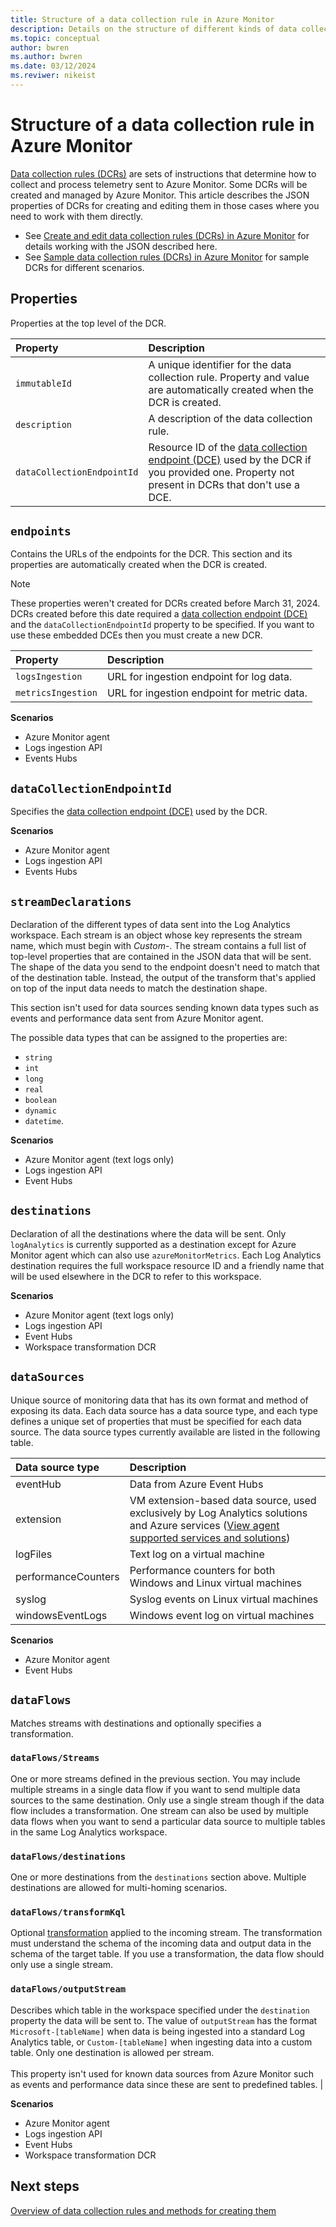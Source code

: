 ```yaml
---
title: Structure of a data collection rule in Azure Monitor
description: Details on the structure of different kinds of data collection rule in Azure Monitor.
ms.topic: conceptual
author: bwren
ms.author: bwren
ms.date: 03/12/2024
ms.reviwer: nikeist
---
```


# Structure of a data collection rule in Azure Monitor
[Data collection rules (DCRs)](data-collection-rule-overview.md) are sets of instructions that determine how to collect and process telemetry sent to Azure Monitor. Some DCRs will be created and managed by Azure Monitor. This article describes the JSON properties of DCRs for creating and editing them in those cases where you need to work with them directly. 

- See [Create and edit data collection rules (DCRs) in Azure Monitor](data-collection-rule-create-edit.md) for details working with the JSON described here.
- See [Sample data collection rules (DCRs) in Azure Monitor](../essentials/data-collection-rule-samples.md) for sample DCRs for different scenarios.

## Properties
Properties at the top level of the DCR.

| Property | Description |
|:---|:---|
| `immutableId` | A unique identifier for the data collection rule. Property and value are automatically created when the DCR is created. |
| `description` | A description of the data collection rule. |
| `dataCollectionEndpointId` | Resource ID of the [data collection endpoint (DCE)](data-collection-endpoint-overview.md) used by the DCR if you provided one. Property not present in DCRs that don't use a DCE. |


## `endpoints`
Contains the URLs of the endpoints for the DCR. This section and its properties are automatically created when the DCR is created.

> [!NOTE]
> These properties weren't created for DCRs created before March 31, 2024. DCRs created before this date required a [data collection endpoint (DCE)](data-collection-endpoint-overview.md) and the `dataCollectionEndpointId` property to be specified. If you want to use these embedded DCEs then you must create a new DCR. 

| Property | Description |
|:---|:---|
| `logsIngestion` | URL for ingestion endpoint for log data. |
| `metricsIngestion` | URL for ingestion endpoint for metric data.  |

**Scenarios**
- Azure Monitor agent
- Logs ingestion API
- Events Hubs

## `dataCollectionEndpointId` 
Specifies the [data collection endpoint (DCE)](data-collection-endpoint-overview.md) used by the DCR.

**Scenarios**
- Azure Monitor agent
- Logs ingestion API
- Events Hubs
 

## `streamDeclarations`
Declaration of the different types of data sent into the Log Analytics workspace. Each stream is an object whose key represents the stream name, which must begin with *Custom-*. The stream contains a full list of top-level properties that are contained in the JSON data that will be sent. The shape of the data you send to the endpoint doesn't need to match that of the destination table. Instead, the output of the transform that's applied on top of the input data needs to match the destination shape.

This section isn't used for data sources sending known data types such as events and performance data sent from Azure Monitor agent.

The possible data types that can be assigned to the properties are:

- `string`
- `int`
- `long`
- `real`
- `boolean`
- `dynamic`
- `datetime`.

**Scenarios**
- Azure Monitor agent (text logs only)
- Logs ingestion API 
- Event Hubs

## `destinations`
Declaration of all the destinations where the data will be sent. Only `logAnalytics` is currently supported as a destination except for Azure Monitor agent which can also use `azureMonitorMetrics`. Each Log Analytics destination requires the full workspace resource ID and a friendly name that will be used elsewhere in the DCR to refer to this workspace.

**Scenarios**
- Azure Monitor agent (text logs only)
- Logs ingestion API 
- Event Hubs
- Workspace transformation DCR

## `dataSources` 
Unique source of monitoring data that has its own format and method of exposing its data. Each data source has a data source type, and each type defines a unique set of properties that must be specified for each data source. The data source types currently available are listed  in the following table.

| Data source type | Description | 
|:---|:---|
| eventHub | Data from Azure Event Hubs |
| extension | VM extension-based data source, used exclusively by Log Analytics solutions and Azure services ([View agent supported services and solutions](../agents/azure-monitor-agent-overview.md#supported-services-and-features)) |
| logFiles | Text log on a virtual machine |
| performanceCounters | Performance counters for both Windows and Linux virtual machines |
| syslog | Syslog events on Linux virtual machines |
| windowsEventLogs | Windows event log on virtual machines |

**Scenarios**
- Azure Monitor agent
- Event Hubs


## `dataFlows`
Matches streams with destinations and optionally specifies a transformation.

### `dataFlows/Streams`
One or more streams defined in the previous section. You may include multiple streams in a single data flow if you want to send multiple data sources to the same destination. Only use a single stream though if the data flow includes a transformation. One stream can also be used by multiple data flows when you want to send a particular data source to multiple tables in the same Log Analytics workspace. 

### `dataFlows/destinations`
One or more destinations from the `destinations` section above. Multiple destinations are allowed for multi-homing scenarios.

### `dataFlows/transformKql`
Optional [transformation](data-collection-transformations.md) applied to the incoming stream. The transformation must understand the schema of the incoming data and output data in the schema of the target table. If you use a transformation, the data flow should only use a single stream.

### `dataFlows/outputStream`
Describes which table in the workspace specified under the `destination` property the data will be sent to. The value of `outputStream` has the format `Microsoft-[tableName]` when data is being ingested into a standard Log Analytics table, or `Custom-[tableName]` when ingesting data into a custom table. Only one destination is allowed per stream.<br><br>This property isn't used for known data sources from Azure Monitor such as events and performance data since these are sent to predefined tables. |

**Scenarios**

- Azure Monitor agent
- Logs ingestion API
- Event Hubs
- Workspace transformation DCR



## Next steps

[Overview of data collection rules and methods for creating them](data-collection-rule-overview.md)

